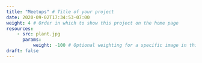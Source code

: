 ```yaml
---
title: "Meetups" # Title of your project
date: 2020-09-02T17:34:53-07:00
weight: 4 # Order in which to show this project on the home page
resources:
    - src: plant.jpg
      params:
          weight: -100 # Optional weighting for a specific image in this project folder
draft: false
---
```

